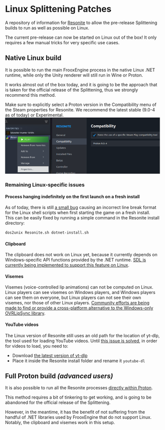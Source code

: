 # Linux Splittening Patches

A repository of information for [Resonite](https://resonite.com/) to allow the pre-release Splittening builds to run as well as possible on Linux.

The current pre-release can now be started on Linux out of the box! It only requires a few manual tricks for very specific use cases.

## Native Linux build

It is possible to run the main FrooxEngine process in the native Linux .NET runtime, while only the Unity renderer will still run in Wine or Proton.

It works almost out of the box today, and it is going to be the approach that is taken for the official release of the Splittening, thus we strongly recommend this method.

Make sure to explicitly select a Proton version in the Compatibility menu of the Steam properties for Resonite. We recommend the latest stable (9.0-4 as of today) or Experimental.
![Steam Library > Resonite > Right click > Properties > Compatibility > Force the use of a specific Steam Play compatibility tool > Select a Proton version of your choice](docs/Proton%20compatibility%20tool.png)

### Remaining Linux-specific issues

#### Process hanging indefinitely on the first launch on a fresh install

As of today, there is still [a small bug](https://github.com/Yellow-Dog-Man/Resonite-Issues/issues/5154) causing an incorrect line break format for the Linux shell scripts when first starting the game on a fresh install.
This can be easily fixed by running a simple command in the Resonite install directory:
```sh
dos2unix Resonite.sh dotnet-install.sh
```

#### Clipboard
The clipboard does not work on Linux yet, because it currently depends on Windows-specific API functions provided by the .NET runtime.
[SDL is currently being implemented to support this feature on Linux](https://github.com/Yellow-Dog-Man/Resonite-Issues/issues/4974).

#### Visemes
Visemes (voice-controlled lip animations) can not be computed on Linux.
Linux players can see visemes on Windows players, and Windows players can see them on everyone, but Linux players can not see their own visemes, nor those of other Linux players.
[Community efforts are being made to find or provide a cross-platform alternative to the Windows-only OVRLipSync library](https://github.com/Yellow-Dog-Man/Resonite-Issues/issues/5151).

#### YouTube videos
The Linux version of Resonite still uses an old path for the location of yt-dlp, the tool used for loading YouTube videos.
Until [this issue is solved](https://github.com/Yellow-Dog-Man/Resonite-Issues/issues/4998), in order for videos to load, you need to:
- Download [the latest version of yt-dlp](https://github.com/yt-dlp/yt-dlp-nightly-builds/releases/latest/download/yt-dlp)
- Place it inside the Resonite install folder and rename it `youtube-dl`

## Full Proton build *(advanced users)*

It is also possible to run all the Resonite processes [directly within Proton](docs/FullProton.md).

This method requires a bit of tinkering to get working, and is going to be abandoned for the official release of the Splittening.

However, in the meantime, it has the benefit of not suffering from the handful of .NET libraries used by FrooxEngine that do not support Linux. Notably, the clipboard and visemes work in this setup.
